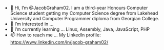 - 👋 Hi, I’m @JacobGraham02. I am a third-year Honours Computer Science student getting my Computer Science degree from Lakehead University and Computer Programmer diploma from Georgian College. 
- 👀 I’m interested in ...
- 🌱 I’m currently learning ... Linux, Assembly, Java, JavaScript, PHP
- 📫 How to reach me ... My LinkedIn profile: https://www.linkedin.com/in/jacob-graham02/

<!---
JacobGraham02/JacobGraham02 is a ✨ special ✨ repository because its `README.md` (this file) appears on your GitHub profile.
You can click the Preview link to take a look at your changes.
--->
